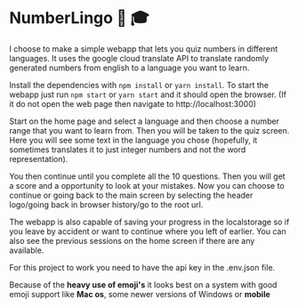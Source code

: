 # NumberLingo 💯 🎓

I choose to make a simple webapp that lets you quiz numbers in different languages. It uses the google cloud translate API to translate randomly generated numbers from english to a language you want to learn.

Install the dependencies with `npm install` or `yarn install`. To start the webapp just run `npm start` or `yarn start` and it should open the browser. (If it do not open the web page then navigate to http://localhost:3000)

Start on the home page and select a language and then choose a number range that you want to learn from. Then you will be taken to the quiz screen. Here you will see some text in the language you chose (hopefully, it sometimes translates it to just integer numbers and not the word representation).

You then continue until you complete all the 10 questions. Then you will get a score and a opportunity to look at your mistakes. Now you can choose to continue or going back to the main screen by selecting the header logo/going back in browser history/go to the root url.
  
The webapp is also capable of saving your progress in the localstorage so if you leave by accident or want to continue where you left of earlier. You can also see the previous sessions on the home screen if there are any available.

For this project to work you need to have the api key in the .env.json file.

Because of the __heavy use of emoji's__ it looks best on a system with good emoji support like __Mac os__, some newer versions of Windows or __mobile__